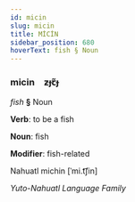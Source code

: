 ```yaml
---
id: micin
slug: micin
title: MİCİN
sidebar_position: 680
hoverText: fish § Noun
---
```


### micin&emsp;<span kind="abugida">ƶɟꞇ̃ɟ</span>

*fish* **§** Noun

**Verb**: to be a fish

**Noun**: fish

**Modifier**: fish-related

Nahuatl michin [ˈmi.t͡ʃin]

*Yuto-Nahuatl Language Family*
